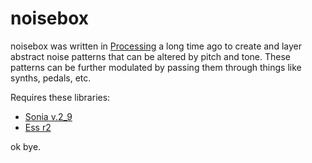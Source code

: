 # noisebox

noisebox was written in [Processing](https://processing.org) a long time ago to create and layer abstract noise patterns that can be altered by pitch and tone. These patterns can be further modulated by passing them through things like synths, pedals, etc.

Requires these libraries:
 * [Sonia v.2_9](http://sonia.pitaru.com)
 * [Ess r2](http://www.tree-axis.com/Ess/)
 
 ok bye.
